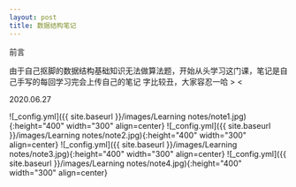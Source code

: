 ```yaml
---
layout: post
title: 数据结构笔记
---
```


前言

由于自己抠脚的数据结构基础知识无法做算法题，开始从头学习这门课，笔记是自己手写的每回学习完会上传自己的笔记
字比较丑，大家容忍一哈 > <

2020.06.27

![_config.yml]({{ site.baseurl }}/images/Learning notes/note1.jpg){:height="400" width="300" align=center}
![_config.yml]({{ site.baseurl }}/images/Learning notes/note2.jpg){:height="400" width="300" align=center}
![_config.yml]({{ site.baseurl }}/images/Learning notes/note3.jpg){:height="400" width="300" align=center}
![_config.yml]({{ site.baseurl }}/images/Learning notes/note4.jpg){:height="400" width="300" align=center}

